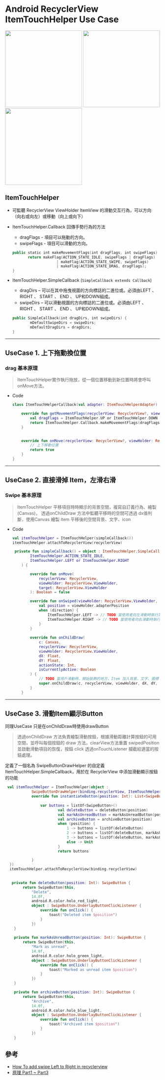 # Android RecyclerView ItemTouchHelper Use Case

<img src="https://github.com/Quuanna/RecyclerViewGestureDemo/assets/36694083/825a02df-70cf-4e34-870f-8f2ecc0223fb" width="250px">
<img src="https://github.com/Quuanna/RecyclerViewGestureDemo/assets/36694083/c9d77540-406d-4e45-ab75-a771c72f28ff" width="250px">
<img src="https://github.com/Quuanna/RecyclerViewGestureDemo/assets/36694083/8c0b98f7-084e-45c7-ba1e-3922c53948a7" width="250px">


## ItemTouchHelper

- 可監聽 RecyclerView ViewHolder ItemView 的滑動交互行為，可以方向（向右或向左）或移動（向上或向下）
- ItemTouchHelper.Callback 回傳手勢行為的方法
    - dragFlags -  項目可以拖動的方向。
    - swipeFlags - 項目可以滑動的方向。
    
    ```kotlin
    public static int makeMovementFlags(int dragFlags, int swipeFlags) {
           return makeFlag(ACTION_STATE_IDLE, swipeFlags | dragFlags)
                        | makeFlag(ACTION_STATE_SWIPE, swipeFlags)
                        | makeFlag(ACTION_STATE_DRAG, dragFlags);
    } 
    ```
    
- ItemTouchHelper.SimpleCallback (`SimpleCallback extends Callback`)
    - dragDirs – 可以在其中拖曳視圖的方向標誌的二進位或。必須由LEFT 、 RIGHT 、 START 、 END 、 UP和DOWN組成。
    - swipeDirs – 可以滑動視圖的方向標誌的二進位或。必須由LEFT 、 RIGHT 、 START 、 END 、 UP和DOWN組成。
    
    ```kotlin
    public SimpleCallback(int dragDirs, int swipeDirs) {
            mDefaultSwipeDirs = swipeDirs;
            mDefaultDragDirs = dragDirs;
    }  
    ```
    

---

## UseCase 1. 上下拖動換位置

### drag 基本原理

> ItemTouchHelper實作執行拖放，從一個位置移動到新位置時將會呼叫onMove方法。
> 
- Code
    
    ```kotlin
    class ItemTouchHelperCallback(val adapter: ItemTouchHelperAdapter) : ItemTouchHelper.Callback() {
    
        override fun getMovementFlags(recyclerView: RecyclerView?, viewHolder: RecyclerView.ViewHolder?): Int {
            val dragFlags = ItemTouchHelper.UP or ItemTouchHelper.DOWN
            return ItemTouchHelper.Callback.makeMovementFlags(dragFlags, swipeFlags)
        }
    
        
        override fun onMove(recyclerView: RecyclerView?, viewHolder: RecyclerView.ViewHolder, target: RecyclerView.ViewHolder): Boolean {
            // 上下移動位置
            return true
        }
    }
    ```
    

---

## UseCase 2. 直接滑掉 Item，左滑右滑

### Swipe 基本原理

> ItemTouchHelper 平移項目時時顯示的背景空間，複寫自訂義行為、繪製(Canvas)，
透過onChildDraw 方法中監聽平移時的空間可透過 dx值判斷，使用Canvas 繪製 item 平移後的空間背景、文字、icon
> 
- Code
    
    ```kotlin
    val itemTouchHelper = ItemTouchHelper(simpleCallback())
    itemTouchHelper.attachToRecyclerView(recyclerView)
    
     private fun simpleCallback() = object : ItemTouchHelper.SimpleCallback(
            ItemTouchHelper.ACTION_STATE_IDLE,
            ItemTouchHelper.LEFT or ItemTouchHelper.RIGHT
        ) {
    
            override fun onMove(
                recyclerView: RecyclerView,
                viewHolder: RecyclerView.ViewHolder,
                target: RecyclerView.ViewHolder
            ): Boolean = false
    
            override fun onSwiped(viewHolder: RecyclerView.ViewHolder, direction: Int) {
                val position = viewHolder.adapterPosition
                when (direction) {
                    ItemTouchHelper.LEFT -> // TODO 當使用者向左滑動時執行某些操作
                    ItemTouchHelper.RIGHT -> // TODO 當使用者向右滑動時執行某些操作
                }
            }
          
            override fun onChildDraw(
                c: Canvas,
                recyclerView: RecyclerView,
                viewHolder: RecyclerView.ViewHolder,
                dX: Float,
                dY: Float,
                actionState: Int,
                isCurrentlyActive: Boolean
            ) {
                // TODO 當用戶滑動時，開始裝飾的地方，Item 加入背景、文字、圖標
                super.onChildDraw(c, recyclerView, viewHolder, dX, dY, actionState, isCurrentlyActive)
            }
        }
    
    ```
---

## UseCase 3. 滑動Item顯示Button

同理UseCase 只是在onChildDraw時使用drawButton

> 透過onChildDraw 方法負責繪製滑動按鈕，根據滑動距離計算按鈕的可用空間，並呼叫每個按鈕的 draw 方法，clearView方法重置 swipedPosition 並啟動滑動項目的恢復，按鈕 click 透過onTouchListener 攔截給適當的按鈕處理。
> 

定義了一個名為 SwipeButtonDrawHelper 的自定義 ItemTouchHelper.SimpleCallback，用於在 RecyclerView 中添加滑動顯示按鈕的功能

```kotlin
 val itemTouchHelper = ItemTouchHelper(object :
            SwipeButtonDrawHelper(binding.recyclerView, ItemTouchHelper.LEFT) {
            override fun instantiateButton(position: Int): List<SwipeButton> {
                
                var buttons = listOf<SwipeButton>()
				        val deleteButton = deleteButton(position)
				        val markAsUnreadButton = markAsUnreadButton(position)
				        val archiveButton = archiveButton(position)
				        when (position) {
				            1 -> buttons = listOf(deleteButton)
				            2 -> buttons = listOf(deleteButton, markAsUnreadButton)
				            3 -> buttons = listOf(deleteButton, markAsUnreadButton, archiveButton)
				            else -> Unit
				        }
				        return buttons

            }
  })
  itemTouchHelper.attachToRecyclerView(binding.recyclerView)
  
  
   private fun deleteButton(position: Int): SwipeButton {
        return SwipeButton(this,
            "Delete",
            14.0f,
            android.R.color.holo_red_light,
            object : SwipeButton.UnderlayButtonClickListener {
                override fun onClick() {
                    toast("Deleted item $position")
                }
            })
    }
    
    private fun markAsUnreadButton(position: Int): SwipeButton {
        return SwipeButton(this,
            "Mark as unread",
            14.0f,
            android.R.color.holo_green_light,
            object : SwipeButton.UnderlayButtonClickListener {
                override fun onClick() {
                    toast("Marked as unread item $position")
                }
            })
    }

    private fun archiveButton(position: Int): SwipeButton {
        return SwipeButton(this,
            "Archive",
            14.0f,
            android.R.color.holo_blue_light,
            object : SwipeButton.UnderlayButtonClickListener {
                override fun onClick() {
                    toast("Archived item $position")
                }
            })
    }
```

## 參考
- [How To add swipe Left to Right in recyclerview ](https://stackoverflow.com/questions/64366919/how-to-add-swipe-left-to-right-in-recyclerview)
- [原理 Part1 ~ Part3 ](https://medium.com/@acerezoluna/part-3-recyclerview-from-zero-to-hero-397b7996280)
